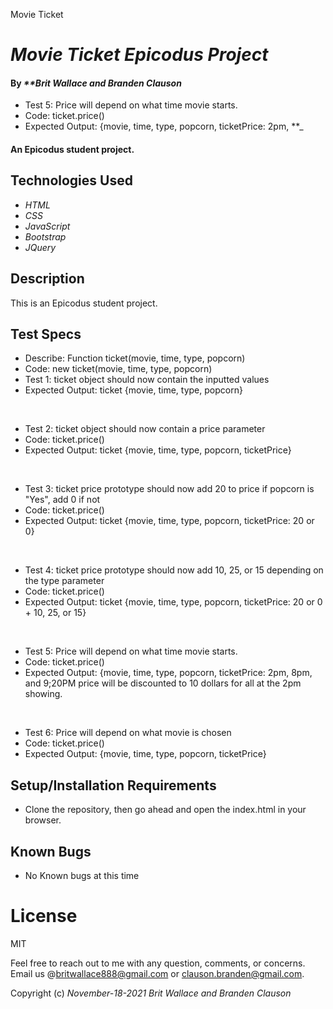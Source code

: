 Movie Ticket

# _Movie Ticket Epicodus Project_

#### By _**Brit Wallace and Branden Clauson_

* Test 5: Price will depend on what time movie starts.
* Code: ticket.price()
* Expected Output: {movie, time, type, popcorn, ticketPrice: 2pm, **_

#### An Epicodus student project. 

## Technologies Used

* _HTML_
* _CSS_
* _JavaScript_
* _Bootstrap_
* _JQuery_

## Description
This is an Epicodus student project.


## Test Specs
* Describe: Function ticket(movie, time, type, popcorn)
* Code: new ticket(movie, time, type, popcorn)
* Test 1: ticket object should now contain the inputted values
* Expected Output: ticket {movie, time, type, popcorn}

<br>

* Test 2: ticket object should now contain a price parameter
* Code: ticket.price()
* Expected Output: ticket {movie, time, type, popcorn, ticketPrice}

<br>

* Test 3: ticket price prototype should now add 20 to price if popcorn is "Yes", add 0 if not
* Code: ticket.price()
* Expected Output: ticket {movie, time, type, popcorn, ticketPrice: 20 or 0}

<br>

* Test 4: ticket price prototype should now add 10, 25, or 15 depending on the type parameter
* Code: ticket.price()
* Expected Output: ticket {movie, time, type, popcorn, ticketPrice: 20 or 0 + 10, 25, or 15}

<br>

* Test 5: Price will depend on what time movie starts.
* Code: ticket.price()
* Expected Output: {movie, time, type, popcorn, ticketPrice: 2pm, 8pm, and 9;20PM price will be discounted to 10 dollars for all at the 2pm showing.   

<br>

* Test 6: Price will depend on what movie is chosen
* Code: ticket.price()
* Expected Output: {movie, time, type, popcorn, ticketPrice}



## Setup/Installation Requirements

* Clone the repository, then go ahead and open the index.html in your browser.


## Known Bugs

* No Known bugs at this time

# License

MIT


Feel free to reach out to me with any question, comments, or concerns. Email us @britwallace888@gmail.com or clauson.branden@gmail.com.


Copyright (c) _November-18-2021_ _Brit Wallace and Branden Clauson_
